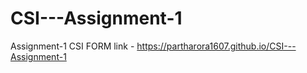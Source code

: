 # CSI---Assignment-1
Assignment-1 CSI FORM
link - https://partharora1607.github.io/CSI---Assignment-1
